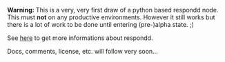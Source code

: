 **Warning:** This is a very, very first draw of a python based respondd node. This must **not** on any productive environments. However it still works but there is a lot of work to be done until entering (pre-)alpha state. ;)

See [here](https://github.com/freifunk-gluon/packages/tree/master/net/respondd) to get more informations about respondd.

Docs, comments, license, etc. will follow very soon...
